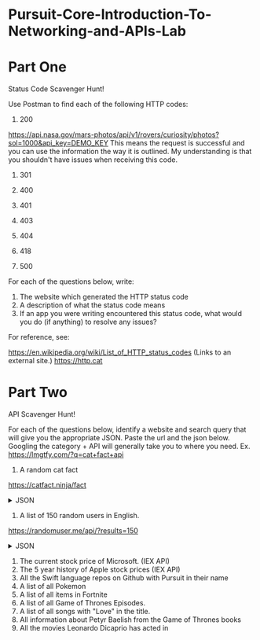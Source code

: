 # Pursuit-Core-Introduction-To-Networking-and-APIs-Lab

# Part One

Status Code Scavenger Hunt!

Use Postman to find each of the following HTTP codes:


1. 200

https://api.nasa.gov/mars-photos/api/v1/rovers/curiosity/photos?sol=1000&api_key=DEMO_KEY
This means the request is successful and you can use the information the way it is outlined.
My understanding is that you shouldn't have issues when receiving this code.

1. 301


1. 400
1. 401
1. 403
1. 404
1. 418
1. 500


For each of the questions below, write:

1. The website which generated the HTTP status code
2. A description of what the status code means
3. If an app you were writing encountered this status code, what would you do (if anything) to resolve any issues?


For reference, see:

https://en.wikipedia.org/wiki/List_of_HTTP_status_codes (Links to an external site.)
https://http.cat


# Part Two

API Scavenger Hunt!

For each of the questions below, identify a website and search query that will give you the appropriate JSON.  Paste the url and the json below.  Googling the category + API will generally take you to where you need.  Ex. https://lmgtfy.com/?q=cat+fact+api

1. A random cat fact

https://catfact.ninja/fact

<details>
<summary>JSON</summary>
{
"fact": "A female cat is called a queen or a molly.",
"length": 42
}
</details>

1. A list of 150 random users in English.

https://randomuser.me/api/?results=150

<details>
<summary>JSON</summary>
{
"results": [
{
"gender": "male",
"name": {
"title": "monsieur",
"first": "maurizio",
"last": "roger"
},
"location": {
"street": "7359 rue dubois",
"city": "oberdorf (so)",
"state": "basel-stadt",
"postcode": 3950,
"coordinates": {
"latitude": "-53.6958",
"longitude": "-76.0373"
},
"timezone": {
"offset": "-9:00",
"description": "Alaska"
}
},
"email": "maurizio.roger@example.com",
"login": {
"uuid": "ae1bd925-8b9f-4dc3-852d-2bca528b0960",
"username": "blackswan266",
"password": "evil",
"salt": "GTK73Ynr",
"md5": "188a43a3c93ebc40e1bb76bb41e8f0dc",
"sha1": "691f16301055a88885b5251b1d5716d950ce6508",
"sha256": "b17c2e42533828e6ab45ac0001a35cb83b9f72df4afb46ad63b2e80c0439cda8"
},
"dob": {
"date": "1982-07-31T06:42:38Z",
"age": 37
},
"registered": {
"date": "2014-10-11T22:55:44Z",
"age": 4
},
"phone": "(157)-063-0027",
"cell": "(229)-872-7904",
"id": {
"name": "AVS",
"value": "756.1016.7974.99"
},
"picture": {
"large": "https://randomuser.me/api/portraits/men/63.jpg",
"medium": "https://randomuser.me/api/portraits/med/men/63.jpg",
"thumbnail": "https://randomuser.me/api/portraits/thumb/men/63.jpg"
},
"nat": "CH"
},
{
"gender": "female",
"name": {
"title": "mrs",
"first": "آنیتا",
"last": "مرادی"
},
"location": {
"street": "4372 موحد دانش",
"city": "خمینی‌شهر",
"state": "اصفهان",
"postcode": 91202,
"coordinates": {
"latitude": "-89.9666",
"longitude": "-91.7899"
},
"timezone": {
"offset": "+8:00",
"description": "Beijing, Perth, Singapore, Hong Kong"
}
},
"email": "آنیتا.مرادی@example.com",
"login": {
"uuid": "b34fdb4b-e072-403a-8eb6-efaa098d6a61",
"username": "lazybird900",
"password": "tiffany",
"salt": "O23iXpxV",
"md5": "da7e12afad31a57016c43660a524798f",
"sha1": "79f4aef8c70f0e8270d13ee9e6741e805709f66a",
"sha256": "761b9dab6811339c62c4da3c98a3e9e2dd3a2de67106c434c87a412fd4b1405d"
},
"dob": {
"date": "1975-08-25T05:53:50Z",
"age": 44
},
"registered": {
"date": "2009-05-01T05:04:29Z",
"age": 10
},
"phone": "095-79585199",
"cell": "0913-794-6513",
"id": {
"name": "",
"value": null
},
"picture": {
"large": "https://randomuser.me/api/portraits/women/57.jpg",
"medium": "https://randomuser.me/api/portraits/med/women/57.jpg",
"thumbnail": "https://randomuser.me/api/portraits/thumb/women/57.jpg"
},
"nat": "IR"
}
],
"info": {
"seed": "6c3206cec9485b8d",
"results": 2,
"page": 1,
"version": "1.2"
}
}
</details>

1. The current stock price of Microsoft. (IEX API)
1. The 5 year history of Apple stock prices (IEX API)
1. All the Swift language repos on Github with Pursuit in their name
1. A list of all Pokemon
1. A list of all items in Fortnite
1. A list of all Game of Thrones Episodes.
1. A list of all songs with "Love" in the title.
1. All information about Petyr Baelish from the Game of Thrones books
1. All the movies Leonardo Dicaprio has acted in
